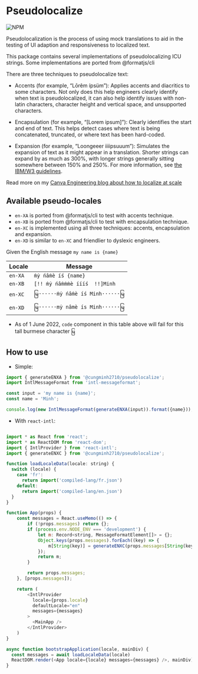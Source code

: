 # Pseudolocalize

![NPM](https://img.shields.io/npm/dw/@cungminh2710/pseudolocalize)

Pseudolocalization is the process of using mock translations to aid in the testing of UI adaption and responsiveness to localized text.

This package contains several implementations of pseudolocalizing ICU strings. Some implementations are ported from @formatjs/cli

There are three techniques to pseudolocalize text:
- Accents (for example, “Lōrêm ípsüm”): Applies accents and diacritics to some characters. Not only does this help engineers clearly identify when text is pseudolocalized, it can also help identify issues with non-latin characters, character height and vertical space, and unsupported characters.

- Encapsulation (for example, “[Lorem ipsum]”): Clearly identifies the start and end of text. This helps detect cases where text is being concatenated, truncated, or where text has been hard-coded.

- Expansion (for example, “Loongeeer iiiipsuuum”): Simulates the expansion of text as it might appear in a translation. Shorter strings can expand by as much as 300%, with longer strings generally sitting somewhere between 150% and 250%. For more information, see [the IBM/W3 guidelines](https://www.w3.org/International/articles/article-text-size/#predict).

Read more on my [Canva Engineering blog about how to localize at scale](https://canvatechblog.com/how-to-design-in-every-language-at-once-f2dd66a2780f)

## Available pseudo-locales

- `en-XA` is ported from @formatjs/cli to test with accents technique.
- `en-XB` is ported from @formatjs/cli to test with encapsulation technique.
- `en-XC` is implemented using all three techniques: accents, encapsulation and expansion.
- `en-XD` is similar to `en-XC` and friendlier to dyslexic engineers.

Given the English message `my name is {name}`

| Locale  | Message                                      |
| ------- | -------------------------------------------- |
| `en-XA` | `ṁẏ ńâṁè íś {name}`                          |
| `en-XB` | `[!! ṁẏ ńâṁṁṁè íííś  !!]Minh`                |
| `en-XC` | `မြ······ṁẏ ńâṁè íś Minh······မြ`             |
| `en-XD` | `မြ······mẏ nâmè ís Minh······မြ`             |

* As of 1 June 2022, `code` component in this table above will fail for this tall burmese character `မြ`

## How to use

- Simple:

```javascript
import { generateENXA } from '@cungminh2710/pseudolocalize';
import IntlMessageFormat from 'intl-messageformat';

const input = 'my name is {name}';
const name = 'Minh';

console.log(new IntlMessageFormat(generateENXA(input)).format({name})); // ṁẏ ńâṁè íś {name}
```

- With `react-intl`:

```javascript

import * as React from 'react';
import * as ReactDOM from 'react-dom';
import { IntlProvider } from 'react-intl';
import { generateENXC } from '@cungminh2710/pseudolocalize';

function loadLocaleData(locale: string) {
  switch (locale) {
    case 'fr':
      return import('compiled-lang/fr.json')
    default:
      return import('compiled-lang/en.json')
  }
}

function App(props) {
	const messages = React.useMemo(() => {
		if (!props.messages) return {};
		if (process.env.NODE_ENV === 'development') {
			let m: Record<string, MessageFormatElement[]> = {};
			Object.keys(props.messages).forEach((key) => {
				m[String(key)] = generateENXC(props.messages[String(key)]);
			});
			return m;
		}

		return props.messages;
	}, [props.messages]);

	return (
		<IntlProvider
		  locale={props.locale}
		  defaultLocale="en"
		  messages={messages}
		>
		  <MainApp />
		</IntlProvider>
	)
}

async function bootstrapApplication(locale, mainDiv) {
  const messages = await loadLocaleData(locale)
  ReactDOM.render(<App locale={locale} messages={messages} />, mainDiv)
}

```
